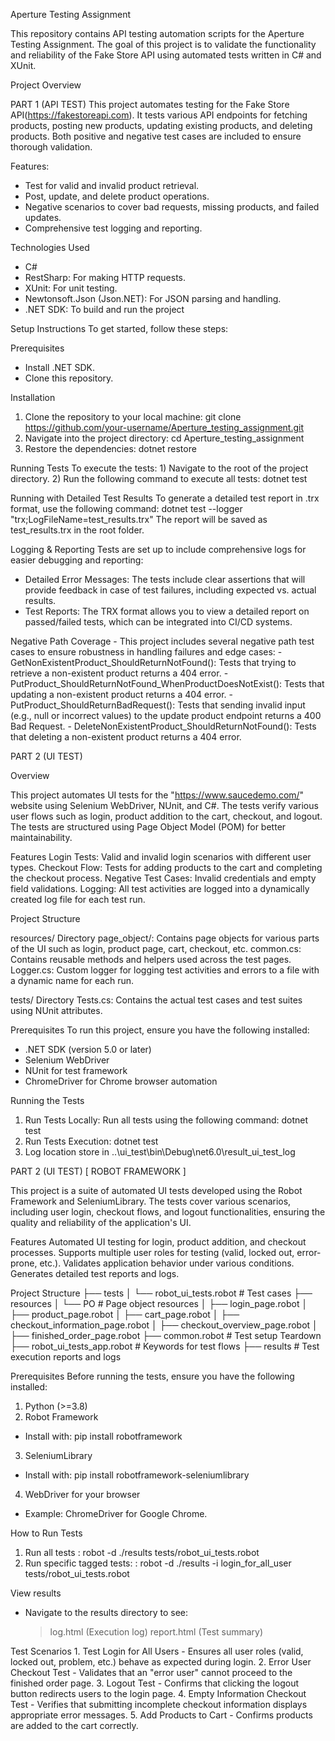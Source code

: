 Aperture Testing Assignment

This repository contains API testing automation scripts for the Aperture Testing Assignment. 
The goal of this project is to validate the functionality and reliability of the Fake Store API using automated tests written in C# and XUnit.

Project Overview

PART 1 (API TEST)
  This project automates testing for the Fake Store API(https://fakestoreapi.com). 
  It tests various API endpoints for fetching products, posting new products, updating existing products, and deleting products. 
  Both positive and negative test cases are included to ensure thorough validation.
  
  
  
  Features:
   - Test for valid and invalid product retrieval.
   - Post, update, and delete product operations.
   - Negative scenarios to cover bad requests, missing products, and failed updates.
   - Comprehensive test logging and reporting.
  
  Technologies Used
   - C#
   - RestSharp: For making HTTP requests.
   - XUnit: For unit testing.
   - Newtonsoft.Json (Json.NET): For JSON parsing and handling.
   - .NET SDK: To build and run the project
  
  Setup Instructions
  To get started, follow these steps:
  
  Prerequisites
   - Install .NET SDK.
   - Clone this repository.
     
  Installation
  1) Clone the repository to your local machine: git clone https://github.com/your-username/Aperture_testing_assignment.git
  2) Navigate into the project directory:  cd Aperture_testing_assignment
  3) Restore the dependencies:  dotnet restore
  
  Running Tests
  To execute the tests:
     1) Navigate to the root of the project directory.
     2) Run the following command to execute all tests: dotnet test
  
  Running with Detailed Test Results
  To generate a detailed test report in .trx format, use the following command:  dotnet test --logger "trx;LogFileName=test_results.trx"
  The report will be saved as test_results.trx in the root folder.
  
  Logging & Reporting
  Tests are set up to include comprehensive logs for easier debugging and reporting:
  
   - Detailed Error Messages: The tests include clear assertions that will provide feedback in case of test failures, including expected vs. actual results.
   - Test Reports: The TRX format allows you to view a detailed report on passed/failed tests, which can be integrated into CI/CD systems.
  
  Negative Path Coverage
    - This project includes several negative path test cases to ensure robustness in handling failures and edge cases:
    - GetNonExistentProduct_ShouldReturnNotFound(): Tests that trying to retrieve a non-existent product returns a 404 error.
    - PutProduct_ShouldReturnNotFound_WhenProductDoesNotExist(): Tests that updating a non-existent product returns a 404 error.
    - PutProduct_ShouldReturnBadRequest(): Tests that sending invalid input (e.g., null or incorrect values) to the update product endpoint returns a 400 Bad Request.
    - DeleteNonExistentProduct_ShouldReturnNotFound(): Tests that deleting a non-existent product returns a 404 error.
  


PART 2 (UI TEST)

Overview

This project automates UI tests for the "https://www.saucedemo.com/" website using Selenium WebDriver, NUnit, and C#. The tests verify various user flows such as login, product addition to the cart, checkout, and logout. The tests are structured using Page Object Model (POM) for better maintainability.

Features
  Login Tests: Valid and invalid login scenarios with different user types.
  Checkout Flow: Tests for adding products to the cart and completing the checkout process.
  Negative Test Cases: Invalid credentials and empty field validations.
  Logging: All test activities are logged into a dynamically created log file for each test run.

Project Structure

  resources/ Directory
      page_object/: Contains page objects for various parts of the UI such as login, product page, cart, checkout, etc.
        common.cs: Contains reusable methods and helpers used across the test pages.
        Logger.cs: Custom logger for logging test activities and errors to a file with a dynamic name for each run.

  tests/ Directory
  Tests.cs: Contains the actual test cases and test suites using NUnit attributes.

Prerequisites
  To run this project, ensure you have the following installed:

 - .NET SDK (version 5.0 or later)
 - Selenium WebDriver
 - NUnit for test framework
 - ChromeDriver for Chrome browser automation

Running the Tests
  1) Run Tests Locally: Run all tests using the following command: dotnet test
  2) Run Tests Execution: dotnet test
  3) Log location store in ..\ui_test\bin\Debug\net6.0\result_ui_test_log



PART 2 (UI TEST) [ ROBOT FRAMEWORK ]

This project is a suite of automated UI tests developed using the Robot Framework and SeleniumLibrary. The tests cover various scenarios, including user login, checkout flows, and logout functionalities, ensuring the quality and reliability of the application's UI.

Features
Automated UI testing for login, product addition, and checkout processes.
Supports multiple user roles for testing (valid, locked out, error-prone, etc.).
Validates application behavior under various conditions.
Generates detailed test reports and logs.

Project Structure
├── tests
│   └── robot_ui_tests.robot          # Test cases
├── resources
   │   └── PO                            # Page object resources
   │       ├── login_page.robot
   │       ├── product_page.robot
   │       ├── cart_page.robot
   │       ├── checkout_information_page.robot
   │       ├── checkout_overview_page.robot
   │       ├── finished_order_page.robot
   ├── common.robot          # Test setup Teardown
   ├── robot_ui_tests_app.robot          # Keywords for test flows
├── results                           # Test execution reports and logs

Prerequisites
  Before running the tests, ensure you have the following installed:

1) Python (>=3.8)
2) Robot Framework
  -  Install with: pip install robotframework
3) SeleniumLibrary
  -  Install with: pip install robotframework-seleniumlibrary
4) WebDriver for your browser
  -  Example: ChromeDriver for Google Chrome.

How to Run Tests
  1) Run all tests : robot -d ./results tests/robot_ui_tests.robot
  2) Run specific tagged tests: : robot -d ./results -i login_for_all_user tests/robot_ui_tests.robot

View results
 - Navigate to the results directory to see:
    > log.html (Execution log)
    >report.html (Test summary)

Test Scenarios
    1. Test Login for All Users
     - Ensures all user roles (valid, locked out, problem, etc.) behave as expected during login.
    2. Error User Checkout Test
     - Validates that an "error user" cannot proceed to the finished order page.
    3. Logout Test
     - Confirms that clicking the logout button redirects users to the login page.
    4. Empty Information Checkout Test
     - Verifies that submitting incomplete checkout information displays appropriate error messages.
    5. Add Products to Cart
     - Confirms products are added to the cart correctly.
